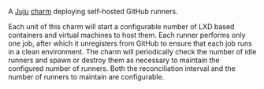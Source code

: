 A [Juju](https://juju.is/) [charm](https://juju.is/docs/olm/charmed-operators) deploying self-hosted GitHub runners.
  
Each unit of this charm will start a configurable number of LXD based containers and virtual machines to host them. Each runner performs only one
job, after which it unregisters from GitHub to ensure that each job runs in a clean environment. The charm will periodically check the number of idle runners and spawn or destroy them as
necessary to maintain the configured number of runners. Both the reconciliation interval and the number of runners to maintain are configurable.